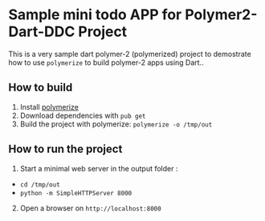 # Sample mini todo APP for  Polymer2-Dart-DDC Project

This is a very sample dart polymer-2 (polymerized) project to demostrate 
how to use `polymerize` to build polymer-2 apps using Dart..

## How to build

 1. Install [polymerize](https://pub.dartlang.org/packages/polymerize)
 2. Download dependencies with `pub get`
 3. Build the project with polymerize: `polymerize -o /tmp/out`


## How to run the project

 1. Start a minimal web server in the output folder : 
  - `cd /tmp/out`
  - `python -m SimpleHTTPServer 8000`
 2. Open a browser on `http://localhost:8000`


